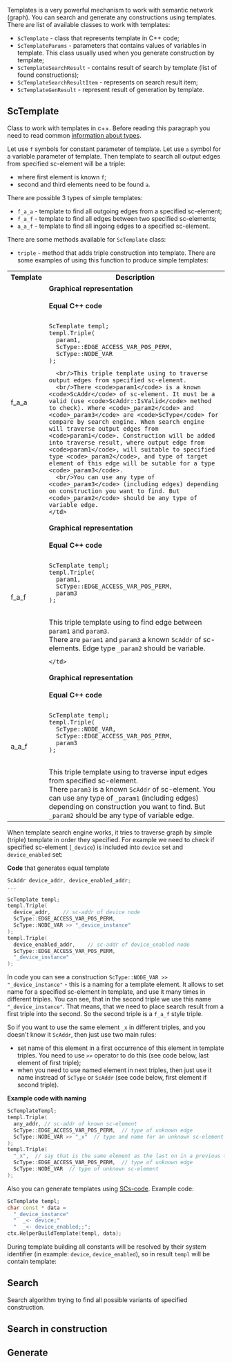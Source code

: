 
Templates is a very powerful mechanism to work with semantic network (graph). You can search and generate any constructions using templates.
There are list of available classes to work with templates:
* `ScTemplate` - class that represents template in C++ code;
* `ScTemplateParams` - parameters that contains values of variables in template. This class usually used when you generate construction by template;
* `ScTemplateSearchResult` - contains result of search by template (list of found constructions);
* `ScTemplateSearchResultItem` - represents on search result item;
* `ScTemplateGenResult` - represent result of generation by template.

## ScTemplate
Class to work with templates in c++. Before reading this paragraph you need to read common [information about types](el_types.md).

Let use `f` symbols for constant parameter of template. Let use `a` symbol for a variable parameter of template. Then template to search all output edges from specified sc-element will be a triple:
* where first element is known `f`;
* second and third elements need to be found `a`.

There are possible 3 types of simple templates:
* `f_a_a` - template to find all outgoing edges from a specified sc-element;
* `f_a_f` - template to find all edges between two specified sc-elements;
* `a_a_f` - template to find all ingoing edges to a specified sc-element.

There are some methods available for `ScTemplate` class:
* `triple` - method that adds triple construction into template. There are some examples of using this function to produce simple templates:

<table>
  <tr>
    <th>Template</th>
    <th>Description</th>
  </tr>

  <tr>
    <td>f_a_a</td>
    <td>
      <strong>Graphical representation</strong>
      <br/><scg src="../../images/templates/template_triple_f_a_a_example.gwf"></scg>
      <br/><strong>Equal C++ code</strong>
      <br/>
<pre><code class="cpp hljs">
ScTemplate templ;
templ.Triple(
  param1,
  ScType::EDGE_ACCESS_VAR_POS_PERM,
  ScType::NODE_VAR
);
</code></pre>

      <br/>This triple template using to traverse output edges from specified sc-element.
      <br/>There <code>param1</code> is a known <code>ScAddr</code> of sc-element. It must be a valid (use <code>ScAddr::IsValid</code> method to check). Where <code>_param2</code> and <code>_param3</code> are <code>ScType</code> for compare by search engine. When search engine will traverse output edges from <code>param1</code>. Construction will be added into traverse result, where output edge from <code>param1</code>, will suitable to specified type <code>_param2</code>, and type of target element of this edge will be sutable for a type <code>_param3</code>.
      <br/>You can use any type of <code>_param3</code> (including edges) depending on construction you want to find. But <code>_param2</code> should be any type of variable edge.
    </td>
  </tr>

  <tr>
    <td>f_a_f</td>
    <td><strong>Graphical representation</strong>
    <br/><scg src="../../images/templates/template_triple_f_a_f_example.gwf"></scg>
    <br/><strong>Equal C++ code</strong>
    <br/>
<pre><code class="cpp hljs">
ScTemplate templ;
templ.Triple(
  param1,
  ScType::EDGE_ACCESS_VAR_POS_PERM,
  param3
);
</code></pre>
    <br/>This triple template using to find edge between <code>param1</code> and <code>param3</code>.
    <br/>There are <code>param1</code> and <code>param3</code> a known <code>ScAddr</code> of sc-elements. Edge type <code>_param2</code> should be variable.

    </td>
  </tr>

  <tr>
    <td>a_a_f</td>
    <td><strong>Graphical representation</strong>
    <br/><scg src="../../images/templates/template_triple_a_a_f_example.gwf"></scg>
    <br/><strong>Equal C++ code</strong>
    <br/>
<pre><code class="cpp hljs">
ScTemplate templ;
templ.Triple(
  ScType::NODE_VAR,
  ScType::EDGE_ACCESS_VAR_POS_PERM,
  param3
);
</code></pre>
    <br/>This triple template using to traverse input edges from specified sc-element.
    <br/>There <code>param3</code> is a known <code>ScAddr</code> of sc-element. You can use any type of <code>_param1</code> (including edges) depending on construction you want to find. But <code>_param2</code> should be any type of variable edge.
    </td>
  </tr>
</table>

When template search engine works, it tries to traverse graph by simple (triple) template in order they specified. For example we need to check if specified sc-element (`_device`) is included into `device` set and `device_enabled` set:

<scg src="../../images/templates/template_example_2.gwf"></scg>

**Code** that generates equal template
```cpp
ScAddr device_addr, device_enabled_addr;
...

ScTemplate templ;
templ.Triple(
  device_addr,    // sc-addr of device node
  ScType::EDGE_ACCESS_VAR_POS_PERM,
  ScType::NODE_VAR >> "_device_instance"
);
templ.Triple(
  device_enabled_addr,    // sc-addr of device_enabled node
  ScType::EDGE_ACCESS_VAR_POS_PERM,
  "_device_instance"
);
```
In code you can see a construction `ScType::NODE_VAR >> "_device_instance"` - this is a naming for a template element. It allows to set name for a specified sc-element in template, and use it many times in different triples. You can see, that in the second triple we use this name `"_device_instance"`. That means, that we need to place search result from a first triple into the second. So the second triple is a `f_a_f` style triple.

So if you want to use the same element `_x` in different triples, and you doesn't know it `ScAddr`, then just use two main rules:
* set name of this element in a first occurrence of this element in template triples. You need to use `>>` operator to do this (see code below, last element of first triple);
* when you need to use named element in next triples, then just use it name instread of `ScType` or `ScAddr` (see code below, first element if second triple).

**Example code with naming**

```cpp
ScTemplateTempl;
templ.Triple(
  any_addr, // sc-addr of known sc-element
  ScType::EDGE_ACCESS_VAR_POS_PERM,  // type of unknown edge
  ScType::NODE_VAR >> "_x"  // type and name for an unknown sc-element
);
templ.Triple(
  "_x",  // say that is the same element as the last on in a previous triple
  ScType::EDGE_ACCESS_VAR_POS_PERM,  // type of unknown edge
  ScType::NODE_VAR  // type of unknown sc-element
);
```

Also you can generate templates using [SCs-code](/other/scs.md). Example code:

```cpp
ScTemplate templ; 
char const * data = 
  "_device_instance"
  "  _<- device;"
  "  _<- device_enabled;;";
ctx.HelperBuildTemplate(templ, data);
```

During template building all constants will be resolved by their system identifier (in example: `device`, `device_enabled`), so in result `templ` will be contain template:

<scg src="../../images/templates/template_example_2.gwf"></scg>

## Search
Search algorithm trying to find all possible variants of specified construction.

## Search in construction

## Generate
